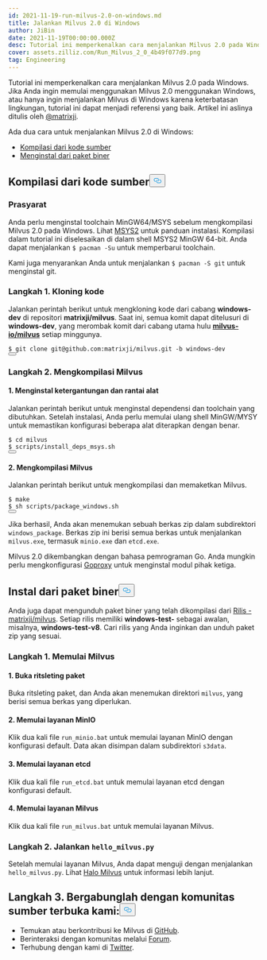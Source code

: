 ```yaml
---
id: 2021-11-19-run-milvus-2.0-on-windows.md
title: Jalankan Milvus 2.0 di Windows
author: JiBin
date: 2021-11-19T00:00:00.000Z
desc: Tutorial ini memperkenalkan cara menjalankan Milvus 2.0 pada Windows.
cover: assets.zilliz.com/Run_Milvus_2_0_4b49f077d9.png
tag: Engineering
---
```

<p>Tutorial ini memperkenalkan cara menjalankan Milvus 2.0 pada Windows. Jika Anda ingin memulai menggunakan Milvus 2.0 menggunakan Windows, atau hanya ingin menjalankan Milvus di Windows karena keterbatasan lingkungan, tutorial ini dapat menjadi referensi yang baik. Artikel ini aslinya ditulis oleh <a href="https://github.com/matrixji">@matrixji</a>.</p>
<p>Ada dua cara untuk menjalankan Milvus 2.0 di Windows:</p>
<ul>
<li><a href="#Compile-from-source-code">Kompilasi dari kode sumber</a></li>
<li><a href="#Install-from-the-binary-package">Menginstal dari paket biner</a></li>
</ul>
<h2 id="Compile-from-source-code" class="common-anchor-header">Kompilasi dari kode sumber<button data-href="#Compile-from-source-code" class="anchor-icon" translate="no">
      <svg translate="no"
        aria-hidden="true"
        focusable="false"
        height="20"
        version="1.1"
        viewBox="0 0 16 16"
        width="16"
      >
        <path
          fill="#0092E4"
          fill-rule="evenodd"
          d="M4 9h1v1H4c-1.5 0-3-1.69-3-3.5S2.55 3 4 3h4c1.45 0 3 1.69 3 3.5 0 1.41-.91 2.72-2 3.25V8.59c.58-.45 1-1.27 1-2.09C10 5.22 8.98 4 8 4H4c-.98 0-2 1.22-2 2.5S3 9 4 9zm9-3h-1v1h1c1 0 2 1.22 2 2.5S13.98 12 13 12H9c-.98 0-2-1.22-2-2.5 0-.83.42-1.64 1-2.09V6.25c-1.09.53-2 1.84-2 3.25C6 11.31 7.55 13 9 13h4c1.45 0 3-1.69 3-3.5S14.5 6 13 6z"
        ></path>
      </svg>
    </button></h2><h3 id="Prerequisites" class="common-anchor-header">Prasyarat</h3><p>Anda perlu menginstal toolchain MinGW64/MSYS sebelum mengkompilasi Milvus 2.0 pada Windows. Lihat <a href="https://www.msys2.org/">MSYS2</a> untuk panduan instalasi. Kompilasi dalam tutorial ini diselesaikan di dalam shell MSYS2 MinGW 64-bit. Anda dapat menjalankan <code translate="no">$ pacman -Su</code> untuk memperbarui toolchain.</p>
<p>Kami juga menyarankan Anda untuk menjalankan <code translate="no">$ pacman -S git</code> untuk menginstal git.</p>
<h3 id="Step-1-Clone-code" class="common-anchor-header">Langkah 1. Kloning kode</h3><p>Jalankan perintah berikut untuk mengkloning kode dari cabang <strong>windows-dev</strong> di repositori <strong>matrixji/milvus</strong>. Saat ini, semua komit dapat ditelusuri di <strong>windows-dev</strong>, yang merombak komit dari cabang utama hulu <a href="https://github.com/milvus-io/milvus"><strong>milvus-io/milvus</strong></a> setiap minggunya.</p>
<pre><code translate="no" class="language-python">$ git <span class="hljs-built_in">clone</span> git@github.com:matrixji/milvus.git -b windows-dev
<button class="copy-code-btn"></button></code></pre>
<h3 id="Step-2-Compile-Milvus" class="common-anchor-header">Langkah 2. Mengkompilasi Milvus</h3><h4 id="1-Install-dependencies-and-toolchain" class="common-anchor-header">1. Menginstal ketergantungan dan rantai alat</h4><p>Jalankan perintah berikut untuk menginstal dependensi dan toolchain yang dibutuhkan. Setelah instalasi, Anda perlu memulai ulang shell MinGW/MYSY untuk memastikan konfigurasi beberapa alat diterapkan dengan benar.</p>
<pre><code translate="no" class="language-python">$ <span class="hljs-built_in">cd</span> milvus
$ scripts/install_deps_msys.sh
<button class="copy-code-btn"></button></code></pre>
<h4 id="2-Compile-Milvus" class="common-anchor-header">2. Mengkompilasi Milvus</h4><p>Jalankan perintah berikut untuk mengkompilasi dan memaketkan Milvus.</p>
<pre><code translate="no" class="language-python">$ make
$ sh scripts/package_windows.sh
<button class="copy-code-btn"></button></code></pre>
<p>Jika berhasil, Anda akan menemukan sebuah berkas zip dalam subdirektori <code translate="no">windows_package</code>. Berkas zip ini berisi semua berkas untuk menjalankan <code translate="no">milvus.exe</code>, termasuk <code translate="no">minio.exe</code> dan <code translate="no">etcd.exe</code>.</p>
<div class="alert note">
Milvus 2.0 dikembangkan dengan bahasa pemrograman Go. Anda mungkin perlu mengkonfigurasi <a href='https://goproxy.cn/'>Goproxy</a> untuk menginstal modul pihak ketiga.</div>
<h2 id="Install-from-the-binary-package" class="common-anchor-header">Instal dari paket biner<button data-href="#Install-from-the-binary-package" class="anchor-icon" translate="no">
      <svg translate="no"
        aria-hidden="true"
        focusable="false"
        height="20"
        version="1.1"
        viewBox="0 0 16 16"
        width="16"
      >
        <path
          fill="#0092E4"
          fill-rule="evenodd"
          d="M4 9h1v1H4c-1.5 0-3-1.69-3-3.5S2.55 3 4 3h4c1.45 0 3 1.69 3 3.5 0 1.41-.91 2.72-2 3.25V8.59c.58-.45 1-1.27 1-2.09C10 5.22 8.98 4 8 4H4c-.98 0-2 1.22-2 2.5S3 9 4 9zm9-3h-1v1h1c1 0 2 1.22 2 2.5S13.98 12 13 12H9c-.98 0-2-1.22-2-2.5 0-.83.42-1.64 1-2.09V6.25c-1.09.53-2 1.84-2 3.25C6 11.31 7.55 13 9 13h4c1.45 0 3-1.69 3-3.5S14.5 6 13 6z"
        ></path>
      </svg>
    </button></h2><p>Anda juga dapat mengunduh paket biner yang telah dikompilasi dari <a href="https://github.com/matrixji/milvus/releases">Rilis - matrixji/milvus</a>. Setiap rilis memiliki <strong>windows-test-</strong> sebagai awalan, misalnya, <strong>windows-test-v8</strong>. Cari rilis yang Anda inginkan dan unduh paket zip yang sesuai.</p>
<h3 id="Step-1-Start-Milvus" class="common-anchor-header">Langkah 1. Memulai Milvus</h3><h4 id="1-Unzip-the-package" class="common-anchor-header">1. Buka ritsleting paket</h4><p>Buka ritsleting paket, dan Anda akan menemukan direktori <code translate="no">milvus</code>, yang berisi semua berkas yang diperlukan.</p>
<h4 id="2-Start-a-MinIO-service" class="common-anchor-header">2. Memulai layanan MinIO</h4><p>Klik dua kali file <code translate="no">run_minio.bat</code> untuk memulai layanan MinIO dengan konfigurasi default. Data akan disimpan dalam subdirektori <code translate="no">s3data</code>.</p>
<h4 id="3-Start-an-etcd-service" class="common-anchor-header">3. Memulai layanan etcd</h4><p>Klik dua kali file <code translate="no">run_etcd.bat</code> untuk memulai layanan etcd dengan konfigurasi default.</p>
<h4 id="4-Start-Milvus-service" class="common-anchor-header">4. Memulai layanan Milvus</h4><p>Klik dua kali file <code translate="no">run_milvus.bat</code> untuk memulai layanan Milvus.</p>
<h3 id="Step-2-Run-hellomilvuspy" class="common-anchor-header">Langkah 2. Jalankan <code translate="no">hello_milvus.py</code></h3><p>Setelah memulai layanan Milvus, Anda dapat menguji dengan menjalankan <code translate="no">hello_milvus.py</code>. Lihat <a href="https://milvus.io/docs/v2.0.x/example_code.md">Halo Milvus</a> untuk informasi lebih lanjut.</p>
<h2 id="Engage-with-our-open-source-community" class="common-anchor-header">Langkah 3. Bergabunglah dengan komunitas sumber terbuka kami:<button data-href="#Engage-with-our-open-source-community" class="anchor-icon" translate="no">
      <svg translate="no"
        aria-hidden="true"
        focusable="false"
        height="20"
        version="1.1"
        viewBox="0 0 16 16"
        width="16"
      >
        <path
          fill="#0092E4"
          fill-rule="evenodd"
          d="M4 9h1v1H4c-1.5 0-3-1.69-3-3.5S2.55 3 4 3h4c1.45 0 3 1.69 3 3.5 0 1.41-.91 2.72-2 3.25V8.59c.58-.45 1-1.27 1-2.09C10 5.22 8.98 4 8 4H4c-.98 0-2 1.22-2 2.5S3 9 4 9zm9-3h-1v1h1c1 0 2 1.22 2 2.5S13.98 12 13 12H9c-.98 0-2-1.22-2-2.5 0-.83.42-1.64 1-2.09V6.25c-1.09.53-2 1.84-2 3.25C6 11.31 7.55 13 9 13h4c1.45 0 3-1.69 3-3.5S14.5 6 13 6z"
        ></path>
      </svg>
    </button></h2><ul>
<li>Temukan atau berkontribusi ke Milvus di <a href="https://bit.ly/3khejQB">GitHub</a>.</li>
<li>Berinteraksi dengan komunitas melalui <a href="https://bit.ly/307HVsY">Forum</a>.</li>
<li>Terhubung dengan kami di <a href="https://bit.ly/3wn5aek">Twitter</a>.</li>
</ul>
